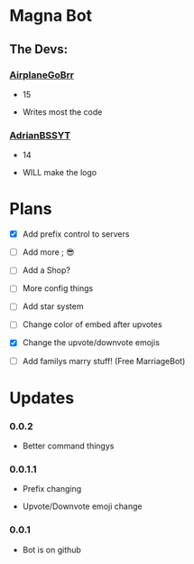 # Magna Bot

## The Devs:

### [AirplaneGoBrr](https://github.com/AirplaneGoBrr)

- 15

- Writes most the code

### [AdrianBSSYT](https://github.com/AdrianBSSYT)

- 14

- WILL make the logo


# Plans

- [x] Add prefix control to servers

- [ ] Add more ; 😎

- [ ] Add a Shop?

- [ ] More config things

- [ ] Add star system

- [ ] Change color of embed after upvotes

- [x] Change the upvote/downvote emojis

- [ ] Add familys marry stuff! (Free MarriageBot)


# Updates

### 0.0.2

- Better command thingys

### 0.0.1.1

- Prefix changing

- Upvote/Downvote emoji change

### 0.0.1

- Bot is on github
